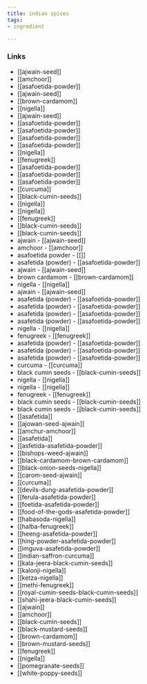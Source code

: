 ```yaml
---
title: indian spices
tags:
- ingredient

---
```



### Links

* [[ajwain-seed]]
* [[amchoor]]
* [[asafoetida-powder]]
* [[ajwain-seed]]
* [[brown-cardamom]]
* [[nigella]]
* [[ajwain-seed]]
* [[asafoetida-powder]]
* [[asafoetida-powder]]
* [[asafoetida-powder]]
* [[asafoetida-powder]]
* [[nigella]]
* [[fenugreek]]
* [[asafoetida-powder]]
* [[asafoetida-powder]]
* [[asafoetida-powder]]
* [[curcuma]]
* [[black-cumin-seeds]]
* [[nigella]]
* [[nigella]]
* [[fenugreek]]
* [[black-cumin-seeds]]
* [[black-cumin-seeds]]
* ajwain - [[ajwain-seed]]
* amchoor - [[amchoor]]
* asafoetida powder - [[]]
* asafetida (powder) - [[asafoetida-powder]]
* ajwain - [[ajwain-seed]]
* brown cardamom - [[brown-cardamom]]
* nigella - [[nigella]]
* ajwain - [[ajwain-seed]]
* asafetida (powder) - [[asafoetida-powder]]
* asafetida (powder) - [[asafoetida-powder]]
* asafetida (powder) - [[asafoetida-powder]]
* asafetida (powder) - [[asafoetida-powder]]
* nigella - [[nigella]]
* fenugreek - [[fenugreek]]
* asafetida (powder) - [[asafoetida-powder]]
* asafetida (powder) - [[asafoetida-powder]]
* asafetida (powder) - [[asafoetida-powder]]
* curcuma - [[curcuma]]
* black cumin seeds - [[black-cumin-seeds]]
* nigella - [[nigella]]
* nigella - [[nigella]]
* fenugreek - [[fenugreek]]
* black cumin seeds - [[black-cumin-seeds]]
* black cumin seeds - [[black-cumin-seeds]]
* [[asafetida]]
* [[ajowan-seed-ajwain]]
* [[amchur-amchoor]]
* [[asafetida]]
* [[asfetida-asafetida-powder]]
* [[bishops-weed-ajwain]]
* [[black-cardamom-brown-cardamom]]
* [[black-onion-seeds-nigella]]
* [[carom-seed-ajwain]]
* [[curcuma]]
* [[devils-dung-asafetida-powder]]
* [[ferula-asafetida-powder]]
* [[foetida-asafetida-powder]]
* [[food-of-the-gods-asafetida-powder]]
* [[habasoda-nigella]]
* [[halba-fenugreek]]
* [[heeng-asafetida-powder]]
* [[hing-powder-asafetida-powder]]
* [[imguva-asafetida-powder]]
* [[indian-saffron-curcuma]]
* [[kala-jeera-black-cumin-seeds]]
* [[kalonji-nigella]]
* [[ketza-nigella]]
* [[methi-fenugreek]]
* [[royal-cumin-seeds-black-cumin-seeds]]
* [[shahi-jeera-black-cumin-seeds]]
* [[ajwain]]
* [[amchoor]]
* [[black-cumin-seeds]]
* [[black-mustard-seeds]]
* [[brown-cardamom]]
* [[brown-mustard-seeds]]
* [[fenugreek]]
* [[nigella]]
* [[pomegranate-seeds]]
* [[white-poppy-seeds]]
